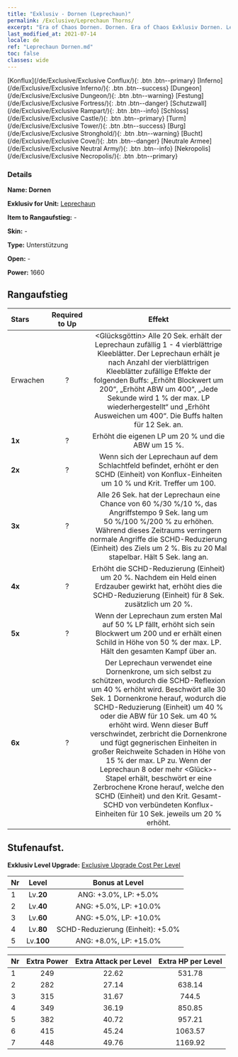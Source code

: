 ```yaml
---
title: "Exklusiv - Dornen (Leprechaun)"
permalink: /Exclusive/Leprechaun Thorns/
excerpt: "Era of Chaos Dornen. Dornen. Era of Chaos Exklusiv Dornen. Leprechaun Exklusiv."
last_modified_at: 2021-07-14
locale: de
ref: "Leprechaun Dornen.md"
toc: false
classes: wide
---
```

 [Konflux](/de/Exclusive/Exclusive Conflux/){: .btn .btn--primary} [Inferno](/de/Exclusive/Exclusive Inferno/){: .btn .btn--success} [Dungeon](/de/Exclusive/Exclusive Dungeon/){: .btn .btn--warning} [Festung](/de/Exclusive/Exclusive Fortress/){: .btn .btn--danger} [Schutzwall](/de/Exclusive/Exclusive Rampart/){: .btn .btn--info} [Schloss](/de/Exclusive/Exclusive Castle/){: .btn .btn--primary} [Turm](/de/Exclusive/Exclusive Tower/){: .btn .btn--success} [Burg](/de/Exclusive/Exclusive Stronghold/){: .btn .btn--warning} [Bucht](/de/Exclusive/Exclusive Cove/){: .btn .btn--danger} [Neutrale Armee](/de/Exclusive/Exclusive Neutral Army/){: .btn .btn--info} [Nekropolis](/de/Exclusive/Exclusive Necropolis/){: .btn .btn--primary} 

### Details
 **Name: Dornen** 

 **Exklusiv for Unit:** [Leprechaun](/de/units/Leprechaun/) 

 **Item to Rangaufstieg:** -

 **Skin:** -

 **Type:** Unterstützung

 **Open:** -

 **Power:** 1660

## Rangaufstieg

  |     Stars    |  Required to Up | Effekt |
  |:-------------|:---------------:|:---------------:|
  |  Erwachen  | ? | <Glücksgöttin> Alle 20 Sek. erhält der Leprechaun zufällig 1 - 4 vierblättrige Kleeblätter. Der Leprechaun erhält je nach Anzahl der vierblättrigen Kleeblätter zufällige Effekte der folgenden Buffs: „Erhöht Blockwert um 200“, „Erhöht ABW um 400“, „Jede Sekunde wird 1 % der max. LP wiederhergestellt“ und „Erhöht Ausweichen um 400“. Die Buffs halten für 12 Sek. an. |
  | **1x** <i class="fas fa-star"/> | ? | Erhöht die eigenen LP um 20 % und die ABW um 15 %. |
  | **2x** <i class="fas fa-star"/> | ? | Wenn sich der Leprechaun auf dem Schlachtfeld befindet, erhöht er den SCHD (Einheit) von Konflux-Einheiten um 10 % und Krit. Treffer um 100. |
  | **3x** <i class="fas fa-star"/> | ? | <Schnellkombo> Alle 26 Sek. hat der Leprechaun eine Chance von 60 %/30 %/10 %, das Angriffstempo 9 Sek. lang um 50 %/100 %/200 % zu erhöhen. Während dieses Zeitraums verringern normale Angriffe die SCHD-Reduzierung (Einheit) des Ziels um 2 %. Bis zu 20 Mal stapelbar. Hält 5 Sek. lang an. |
  | **4x** <i class="fas fa-star"/> | ? | Erhöht die SCHD-Reduzierung (Einheit) um 20 %. Nachdem ein Held einen Erdzauber gewirkt hat, erhöht dies die SCHD-Reduzierung (Einheit) für 8 Sek. zusätzlich um 20 %. |
  | **5x** <i class="fas fa-star"/> | ? | Wenn der Leprechaun zum ersten Mal auf 50 % LP fällt, erhöht sich sein Blockwert um 200 und er erhält einen Schild in Höhe von 50 % der max. LP. Hält den gesamten Kampf über an. |
  | **6x** <i class="fas fa-star"/> | ? | <Dornenkrone> Der Leprechaun verwendet eine Dornenkrone, um sich selbst zu schützen, wodurch die SCHD-Reflexion um 40 % erhöht wird. Beschwört alle 30 Sek. 1 Dornenkrone herauf, wodurch die SCHD-Reduzierung (Einheit) um 40 % oder die ABW für 10 Sek. um 40 % erhöht wird. Wenn dieser Buff verschwindet, zerbricht die Dornenkrone und fügt gegnerischen Einheiten in großer Reichweite Schaden in Höhe von 15 % der max. LP zu. Wenn der Leprechaun 8 oder mehr <Glück>-Stapel erhält, beschwört er eine Zerbrochene Krone herauf, welche den SCHD (Einheit) und den Krit. Gesamt-SCHD von verbündeten Konflux-Einheiten für 10 Sek. jeweils um 20 % erhöht. |


## Stufenaufst.
 **Exklusiv Level Upgrade:** [Exclusive Upgrade Cost Per Level](/Exclusive/ExclusiveUpgradeCostPerLevel/)

  |  Nr  |   Level  | Bonus at Level |
  |:-----|:--------:|:--------------:|
  | 1 | Lv.**20** | ANG: +3.0%, LP: +5.0% |
  | 2 | Lv.**40** | ANG: +5.0%, LP: +10.0% |
  | 3 | Lv.**60** | ANG: +5.0%, LP: +10.0% |
  | 4 | Lv.**80** | SCHD-Reduzierung (Einheit): +5.0% |
  | 5 | Lv.**100** | ANG: +8.0%, LP: +15.0% |


  |  Nr  |  Extra Power | Extra Attack per Level | Extra HP per Level |
  |:-----|:--------:|:--------:|:--------:|
  | 1 | 249 | 22.62 | 531.78 |
  | 2 | 282 | 27.14 | 638.14 |
  | 3 | 315 | 31.67 | 744.5 |
  | 4 | 349 | 36.19 | 850.85 |
  | 5 | 382 | 40.72 | 957.21 |
  | 6 | 415 | 45.24 | 1063.57 |
  | 7 | 448 | 49.76 | 1169.92 |


